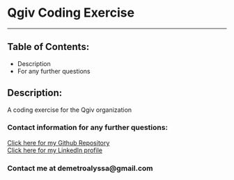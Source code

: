 <!DOCTYPE html>
<html lang= "en">
<head>
<meta charset="UTF-8" />
<meta name="viewport" content="width=device-width, initial-scale=1.0">
<h1>Qgiv Coding Exercise</h1>
<hr>
</head>
<body>

<h2>Table of Contents:</h2>
    
<ul>
<li>Description</li>
<li>For any further questions</li>
</ul>   

<h2>Description:</h2>
<p>A coding exercise for the Qgiv organization</p>

<h3>Contact information for any further questions:</h3>
     
<a href="https://github.com/leanndemetro/QgivCodeExercise"> Click here for my Github Repository </a>
<br>
<a href="https://www.linkedin.com/in/alyssa-de-metro-59abba1b0/"> Click here for my LinkedIn profile </a>

<h3>Contact me at demetroalyssa@gmail.com</h3>
</body> 
</html>
